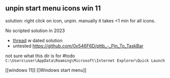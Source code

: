 ## unpin start menu icons win 11
solution: right click on icon, unpin. 
manually it takes <1 min for all icons.

No scripted solution in 2023
- [thread](https://administrator.de/knowledge/powershell-windows-10-modern-apps-an-startmenue-anheften-oder-entfernen-pin-oder-unpin-287368.html) w dated solution 
- untested https://github.com/0x546F6D/pttb_-_Pin_To_TaskBar

not sure what this dir is for #todo
`C:\Users\user\AppData\Roaming\Microsoft\Internet Explorer\Quick Launch`

[[windows 11]]
[[Windows start menu]]